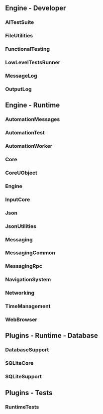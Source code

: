 
## Engine - Developer

### AITestSuite

### FileUtilities

### FunctionalTesting

### LowLevelTestsRunner

### MessageLog

### OutputLog

## Engine - Runtime

### AutomationMessages

### AutomationTest

### AutomationWorker

### Core

### CoreUObject

### Engine

### InputCore

### Json

### JsonUtilities

### Messaging

### MessagingCommon

### MessagingRpc

### NavigationSystem

### Networking

### TimeManagement

### WebBrowser

## Plugins - Runtime - Database

### DatabaseSupport

### SQLiteCore

### SQLiteSupport

## Plugins - Tests

### RuntimeTests
